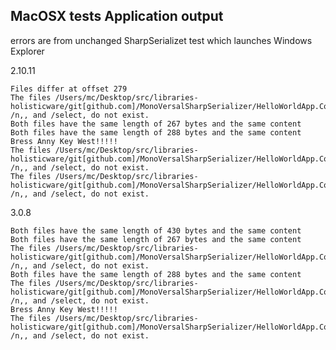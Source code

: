 ## MacOSX tests Application output  ##


errors are from unchanged SharpSerializet test which launches Windows Explorer


2.10.11

	Files differ at offset 279
	The files /Users/mc/Desktop/src/libraries-holisticware/git[github.com]/MonoVersalSharpSerializer/HelloWorldApp.Console.BugXmlSerializationInMono/bin/Debug/explorer, /n,, and /select, do not exist.
	Both files have the same length of 267 bytes and the same content
	Both files have the same length of 288 bytes and the same content
	Bress Anny Key West!!!!!
	The files /Users/mc/Desktop/src/libraries-holisticware/git[github.com]/MonoVersalSharpSerializer/HelloWorldApp.Console.BugXmlSerializationInMono/bin/Debug/explorer, /n,, and /select, do not exist.
	The files /Users/mc/Desktop/src/libraries-holisticware/git[github.com]/MonoVersalSharpSerializer/HelloWorldApp.Console.BugXmlSerializationInMono/bin/Debug/explorer, /n,, and /select, do not exist.




3.0.8

	Both files have the same length of 430 bytes and the same content
	Both files have the same length of 267 bytes and the same content
	The files /Users/mc/Desktop/src/libraries-holisticware/git[github.com]/MonoVersalSharpSerializer/HelloWorldApp.Console.BugXmlSerializationInMono/bin/Debug/explorer, /n,, and /select, do not exist.
	Both files have the same length of 288 bytes and the same content
	The files /Users/mc/Desktop/src/libraries-holisticware/git[github.com]/MonoVersalSharpSerializer/HelloWorldApp.Console.BugXmlSerializationInMono/bin/Debug/explorer, /n,, and /select, do not exist.
	Bress Anny Key West!!!!!
	The files /Users/mc/Desktop/src/libraries-holisticware/git[github.com]/MonoVersalSharpSerializer/HelloWorldApp.Console.BugXmlSerializationInMono/bin/Debug/explorer, /n,, and /select, do not exist.

